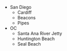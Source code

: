 * San Diego
  * Cardiff
  * Beacons
  * Pipes 
* OC
  * Santa Ana River Jetty
  * Huntington Beach
  * Seal Beach
